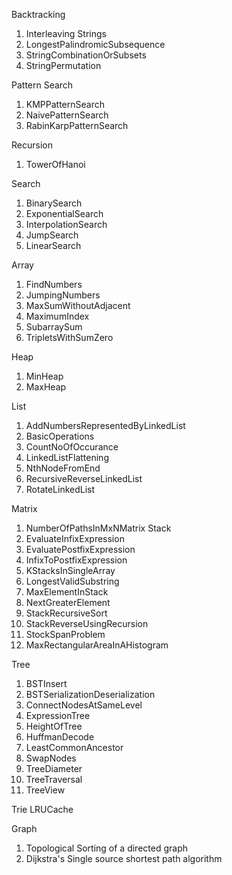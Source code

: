 Backtracking
1.	Interleaving Strings
2.	LongestPalindromicSubsequence
3.	StringCombinationOrSubsets
4.	StringPermutation

Pattern Search
1.	KMPPatternSearch
2.	NaivePatternSearch
3.	RabinKarpPatternSearch

Recursion
1.	TowerOfHanoi

Search
1.	BinarySearch
2.	ExponentialSearch 
3.	InterpolationSearch
4.	JumpSearch
5.	LinearSearch

Array
1.	FindNumbers
2.	JumpingNumbers
3.	MaxSumWithoutAdjacent
4.	MaximumIndex	
5.	SubarraySum
6.	TripletsWithSumZero

Heap
1.	MinHeap
2.	MaxHeap

List
1.	AddNumbersRepresentedByLinkedList
2.	BasicOperations
3.	CountNoOfOccurance 
4.	LinkedListFlattening 
5.	NthNodeFromEnd 
6.	RecursiveReverseLinkedList
7.	RotateLinkedList

Matrix
1.	NumberOfPathsInMxNMatrix
Stack
2.	EvaluateInfixExpression		
3.	EvaluatePostfixExpression	
4.	InfixToPostfixExpression	
5.	KStacksInSingleArray		
6.	LongestValidSubstring		
7.	MaxElementInStack			
8.	NextGreaterElement			
9.	StackRecursiveSort			
10.	StackReverseUsingRecursion	
11.	StockSpanProblem
12. MaxRectangularAreaInAHistogram

Tree
1.	BSTInsert
2.	BSTSerializationDeserialization
3.	ConnectNodesAtSameLevel		
4.	ExpressionTree				
5.	HeightOfTree				
6.	HuffmanDecode
7.	LeastCommonAncestor			
8.	SwapNodes
9.	TreeDiameter				
10.	TreeTraversal				
11.	TreeView		

Trie
LRUCache

Graph
1. Topological Sorting of a directed graph
2. Dijkstra's Single source shortest path algorithm
